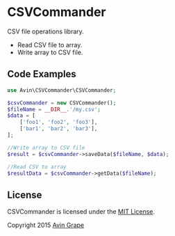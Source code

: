 CSVCommander
=========

CSV file operations library.

  - Read CSV file to array.
  - Write array to CSV file.


Code Examples
--------------

```php
use Avin\CSVCommander\CSVCommander;

$csvCommander = new CSVCommander();
$fileName = __DIR__.'/my.csv';
$data = [
    ['foo1', 'foo2', 'foo3'],
    ['bar1', 'bar2', 'bar3'],
];

//Write array to CSV file
$result = $csvCommander->saveData($fileName, $data);

//Read CSV to array
$resultData = $csvCommander->getData($fileName);
```

## License

CSVCommander is licensed under the [MIT License](http://opensource.org/licenses/MIT).

Copyright 2015 [Avin Grape](https://github.com/avin/)